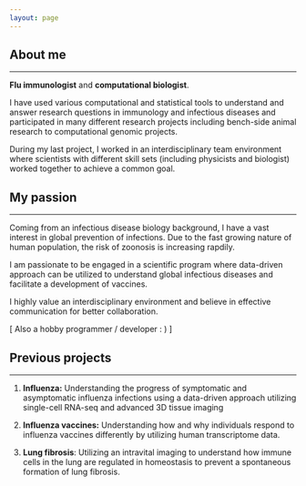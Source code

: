 ```yaml
---
layout: page 
---
```


## About me

---

 __Flu immunologist__ and __computational biologist__.  

I have used various computational and statistical tools to understand and answer research questions in immunology and infectious diseases and participated in many different research projects including bench-side animal research to computational genomic projects. 

During my last project, I worked in an interdisciplinary team environment where
scientists with different skill sets (including physicists and biologist) worked together to achieve a common goal.

## My passion

---

Coming from an infectious disease biology background, I have a vast interest in global prevention of infections. Due to the fast growing nature of human population, the risk of zoonosis is increasing rapdily. 

I am passionate to be engaged in a scientific program where data-driven approach can be utilized to understand global infectious diseases and facilitate a development of vaccines.

I highly value an interdisciplinary environment and believe in effective communication for better collaboration. 

[ Also a hobby programmer / developer : ) ]

## Previous projects

---

1. __Influenza:__ Understanding the progress of symptomatic and asymptomatic influenza infections using a data-driven approach utilizing single-cell RNA-seq and advanced 3D tissue imaging

2. __Influenza vaccines:__ Understanding how and why individuals respond to influenza vaccines differently by utilizing human transcriptome data. 

3. __Lung fibrosis__: Utilizing an intravital imaging to understand how immune cells in the lung are regulated in homeostasis to prevent a spontaneous formation of lung fibrosis.


